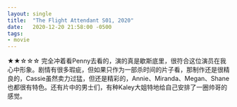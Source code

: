 ```yaml
---
layout: single
title:  "The Flight Attendant S01, 2020"
date:   2020-12-20 21:58:00 -0500
tags:
- movie
---
```

&starf;&starf;&star;&star;&star; 完全冲着看Penny去看的，演的真是歇斯底里，很符合这位演员在我心中形象。剧情有很多瑕疵，但如果只作为一部杀时间的片子看，那制作还是很精良的，Cassie虽然卖力过猛，但还是精彩的，Annie、Miranda、Megan、Shane也都很有特色。还有片中的男士们，有种Kaley大姐特地给自己安排了一圈帅哥的感觉。